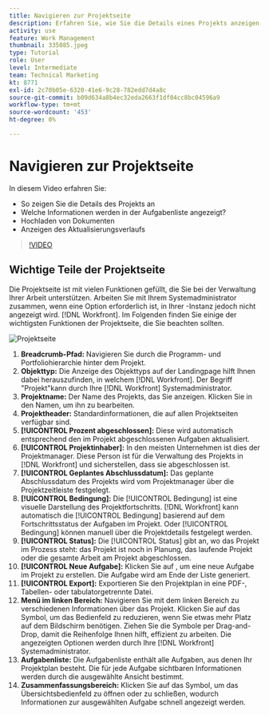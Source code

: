 ```yaml
---
title: Navigieren zur Projektseite
description: Erfahren Sie, wie Sie die Details eines Projekts anzeigen, welche Informationen in der Aufgabenliste angezeigt werden, wo Dokumente hochgeladen werden und wie Sie den Aktualisierungsverlauf unter [!DNL  Workfront].
activity: use
feature: Work Management
thumbnail: 335085.jpeg
type: Tutorial
role: User
level: Intermediate
team: Technical Marketing
kt: 8771
exl-id: 2c70b05e-6320-41e6-9c28-782edd7d4a8c
source-git-commit: b09d634a8b4ec32eda2663f1df04cc8bc04596a9
workflow-type: tm+mt
source-wordcount: '453'
ht-degree: 0%

---
```


# Navigieren zur Projektseite

In diesem Video erfahren Sie:

* So zeigen Sie die Details des Projekts an
* Welche Informationen werden in der Aufgabenliste angezeigt?
* Hochladen von Dokumenten
* Anzeigen des Aktualisierungsverlaufs

>[!VIDEO](https://video.tv.adobe.com/v/335085/?quality=12)

## Wichtige Teile der Projektseite

Die Projektseite ist mit vielen Funktionen gefüllt, die Sie bei der Verwaltung Ihrer Arbeit unterstützen. Arbeiten Sie mit Ihrem Systemadministrator zusammen, wenn eine Option erforderlich ist, in Ihrer -Instanz jedoch nicht angezeigt wird. [!DNL Workfront]. Im Folgenden finden Sie einige der wichtigsten Funktionen der Projektseite, die Sie beachten sollten.

![Projektseite](assets/project-page-graphic-for-planner.png)

1. **Breadcrumb-Pfad:** Navigieren Sie durch die Programm- und Portfoliohierarchie hinter dem Projekt.
2. **Objekttyp:** Die Anzeige des Objekttyps auf der Landingpage hilft Ihnen dabei herauszufinden, in welchem [!DNL Workfront]. Der Begriff &quot;Projekt&quot;kann durch Ihre [!DNL Workfront] Systemadministrator.
3. **Projektname:** Der Name des Projekts, das Sie anzeigen. Klicken Sie in den Namen, um ihn zu bearbeiten.
4. **Projektheader:** Standardinformationen, die auf allen Projektseiten verfügbar sind.
5. **[!UICONTROL Prozent abgeschlossen]:** Diese wird automatisch entsprechend den im Projekt abgeschlossenen Aufgaben aktualisiert.
6. **[!UICONTROL Projektinhaber]:** In den meisten Unternehmen ist dies der Projektmanager. Diese Person ist für die Verwaltung des Projekts in [!DNL Workfront] und sicherstellen, dass sie abgeschlossen ist.
7. **[!UICONTROL Geplantes Abschlussdatum]:** Das geplante Abschlussdatum des Projekts wird vom Projektmanager über die Projektzeitleiste festgelegt.
8. **[!UICONTROL Bedingung]:** Die [!UICONTROL Bedingung] ist eine visuelle Darstellung des Projektfortschritts. [!DNL Workfront] kann automatisch die [!UICONTROL Bedingung] basierend auf dem Fortschrittsstatus der Aufgaben im Projekt. Oder [!UICONTROL Bedingung] können manuell über die Projektdetails festgelegt werden.
9. **[!UICONTROL Status]:** Die [!UICONTROL Status] gibt an, wo das Projekt im Prozess steht: das Projekt ist noch in Planung, das laufende Projekt oder die gesamte Arbeit am Projekt abgeschlossen.
10. **[!UICONTROL Neue Aufgabe]:** Klicken Sie auf , um eine neue Aufgabe im Projekt zu erstellen. Die Aufgabe wird am Ende der Liste generiert.
11. **[!UICONTROL Export]:** Exportieren Sie den Projektplan in eine PDF-, Tabellen- oder tabulatorgetrennte Datei.
12. **Menü im linken Bereich:** Navigieren Sie mit dem linken Bereich zu verschiedenen Informationen über das Projekt. Klicken Sie auf das Symbol, um das Bedienfeld zu reduzieren, wenn Sie etwas mehr Platz auf dem Bildschirm benötigen. Ziehen Sie die Symbole per Drag-and-Drop, damit die Reihenfolge Ihnen hilft, effizient zu arbeiten. Die angezeigten Optionen werden durch Ihre [!DNL Workfront] Systemadministrator.
13. **Aufgabenliste:** Die Aufgabenliste enthält alle Aufgaben, aus denen Ihr Projektplan besteht. Die für jede Aufgabe sichtbaren Informationen werden durch die ausgewählte Ansicht bestimmt.
14. **Zusammenfassungsbereich:** Klicken Sie auf das Symbol, um das Übersichtsbedienfeld zu öffnen oder zu schließen, wodurch Informationen zur ausgewählten Aufgabe schnell angezeigt werden.

<!---
learn more:
simplified left navigation
edit projects
new toolbar for lists
--->
